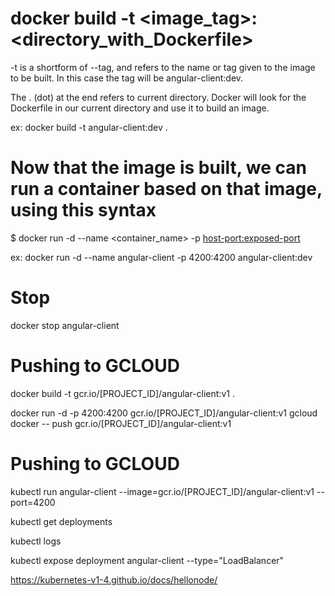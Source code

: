 
# docker build -t <image_tag>:<tag> <directory_with_Dockerfile>
-t is a shortform of --tag, and refers to the name or tag given to the image to be built. In this case the tag will be angular-client:dev.

The . (dot) at the end refers to current directory. Docker will look for the Dockerfile in our current directory and use it to build an image.

ex: 
docker build -t angular-client:dev .

# Now that the image is built, we can run a container based on that image, using this syntax

$ docker run -d --name <container_name> -p <host-port:exposed-port>  <image-name>

ex:
docker run -d --name angular-client -p 4200:4200 angular-client:dev

# Stop

docker stop angular-client

# Pushing to GCLOUD
docker build -t gcr.io/[PROJECT_ID]/angular-client:v1 .

docker run -d -p 4200:4200 gcr.io/[PROJECT_ID]/angular-client:v1
gcloud docker -- push gcr.io/[PROJECT_ID]/angular-client:v1

# Pushing to GCLOUD

kubectl run angular-client --image=gcr.io/[PROJECT_ID]/angular-client:v1 --port=4200

kubectl get deployments

kubectl logs <POD-NAME>

kubectl expose deployment angular-client --type="LoadBalancer"

https://kubernetes-v1-4.github.io/docs/hellonode/